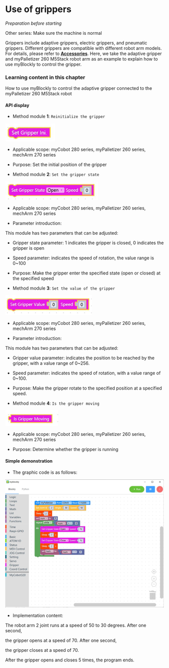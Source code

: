 # Use of grippers

<i>Preparation before starting</i> 

Other series: Make sure the machine is normal

Grippers include adaptive grippers, electric grippers, and pneumatic grippers. Different grippers are compatible with different robot arm models. For details, please refer to **[Accessories](https://docs.elephantrobotics.com/docs/gitbook/2-serialproduct/2.7-accessories/2.7-accessories.html)**. Here, we take the adaptive gripper and myPalletizer 260 M5Stack robot arm as an example to explain how to use myBlockly to control the gripper.

### Learning content in this chapter

How to use myBlockly to control the adaptive gripper connected to the myPalletizer 260 M5Stack robot

#### API display

+ Method module **1**: `Reinitialize the gripper`

<img src="../../../../resource\3-FunctionsAndApplications\6.developmentGuide\myBlocklyAndUlFlow\init-jaw/set gripper init.jpg" style="zoom: 80%;" />

+ Applicable scope: myCobot 280 series, myPalletizer 260 series, mechArm 270 series

+ Purpose: Set the initial position of the gripper

- Method module **2**: `Set the gripper state`

<img src="../../../../resource\3-FunctionsAndApplications\6.developmentGuide\myBlocklyAndUlFlow\init-jaw/gripper state.jpg" style="zoom: 67%;" />

* Applicable scope: myCobot 280 series, myPalletizer 260 series, mechArm 270 series

- Parameter introduction:

This module has two parameters that can be adjusted:

* Gripper state parameter: 1 indicates the gripper is closed, 0 indicates the gripper is open

* Speed ​​parameter: indicates the speed of rotation, the value range is 0~100

- Purpose: Make the gripper enter the specified state (open or closed) at the specified speed

- Method module **3**: `Set the value of the gripper`

<img src="../../../../resource\3-FunctionsAndApplications\6.developmentGuide\myBlocklyAndUlFlow\init-jaw/set gripper value.jpg" style="zoom: 67%;" />

- Applicable scope: myCobot 280 series, myPalletizer 260 series, mechArm 270 series

- Parameter introduction:

This module has two parameters that can be adjusted:

* Gripper value parameter: indicates the position to be reached by the gripper, with a value range of 0~256.

* Speed ​​parameter: indicates the speed of rotation, with a value range of 0~100.

* Purpose: Make the gripper rotate to the specified position at a specified speed.

* Method module **4**: `Is the gripper moving`

<img src="../../../../resource\3-FunctionsAndApplications\6.developmentGuide\myBlocklyAndUlFlow\init-jaw/is gripper moving.jpg" style="zoom: 67%;" />

* Applicable scope: myCobot 280 series, myPalletizer 260 series, mechArm 270 series

* Purpose: Determine whether the gripper is running

#### Simple demonstration

* The graphic code is as follows:

<img src="../../../../resource\3-FunctionsAndApplications\6.developmentGuide\myBlocklyAndUlFlow\init-jaw/gripper demo.jpg" style="zoom: 50%;" />

* Implementation content:

The robot arm 2 joint runs at a speed of 50 to 30 degrees. After one second,

the gripper opens at a speed of 70. After one second,

the gripper closes at a speed of 70.

After the gripper opens and closes 5 times, the program ends.